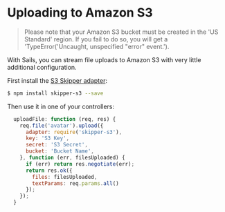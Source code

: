 # Uploading to Amazon S3

>Please note that your Amazon S3 bucket must be created in the 'US Standard' region. 
>If you fail to do so, you will get a 'TypeError('Uncaught, unspecified "error" event.').

With Sails, you can stream file uploads to Amazon S3 with very little additional configuration.


First install the [S3 Skipper adapter](https://github.com/balderdashy/skipper-s3):
```sh
$ npm install skipper-s3 --save
```

Then use it in one of your controllers:

```javascript
  uploadFile: function (req, res) {
    req.file('avatar').upload({
      adapter: require('skipper-s3'),
      key: 'S3 Key',
      secret: 'S3 Secret',
      bucket: 'Bucket Name',
    }, function (err, filesUploaded) {
      if (err) return res.negotiate(err);
      return res.ok({
        files: filesUploaded,
        textParams: req.params.all()
      });
    });
  }
```

<docmeta name="displayName" value="Uploading to S3">
